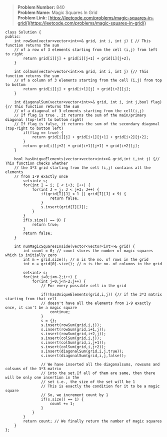 > **Problem Number:** 840 <br>
> **Problem Name:** Magic Squares In Grid <br>
> **Problem Link:** [https://leetcode.com/problems/magic-squares-in-grid/](https://leetcode.com/problems/magic-squares-in-grid/) <br>

    class Solution {
    public:
        int rowSum(vector<vector<int>>& grid, int i, int j) { // This function returns the sum 
        // of a row of 3 elements starting from the cell (i,j) from left to right
            return grid[i][j] + grid[i][j+1] + grid[i][j+2];
        }

        int colSum(vector<vector<int>>& grid, int i, int j) {// This function returns the sum
        // of a column of 3 elements starting from the cell (i,j) from top to bottom
            return grid[i][j] + grid[i+1][j] + grid[i+2][j];
        }

        int diagonalSum(vector<vector<int>>& grid, int i, int j,bool flag) {// This function returns the sum
        // of a diagonal of 3 elements starting from the cell(i,j)
        // If flag is true , it returns the sum of the main/primary diagonal (top-left to bottom right)
        // If flag is false, it returns the sum of the secondary diagonal (top-right to bottom left)
            if(flag == true) {
                return grid[i][j] + grid[i+1][j+1] + grid[i+2][j+2];
            }
            return grid[i][j+2] + grid[i+1][j+1] + grid[i+2][j];   
        }
        
        bool hasUniqueElements(vector<vector<int>>& grid,int i,int j) {// This function checks whether
        // the 3*3 grid starting from the cell (i,j) contains all the elements
        // from 1-9 exactly once
            set<int> s;
            for(int I = i; I < i+3; I++) {
                for(int J = j; J < j+3; J++) {
                    if(grid[I][J] < 1 || grid[I][J] > 9) {
                        return false;
                    }
                    s.insert(grid[I][J]);
                }
            }
            if(s.size() == 9) {
                return true;
            }
            return false;
        }

        int numMagicSquaresInside(vector<vector<int>>& grid) {
            int count = 0; // count stores the number of magic squares which is initially zero
            int m = grid.size(); // m is the no. of rows in the grid
            int n = grid[0].size(); // n is the no. of columns in the grid

            set<int> s;
            for(int i=0;i<m-2;i++) {
                for(int j=0;j<n-2;j++) {
                    // For every possible cell in the grid

                    if(!hasUniqueElements(grid,i,j)) {// if the 3*3 matrix starting from that cell
                    // doesn't have all the elements from 1-9 exactly once, it can't be a magic square
                        continue;
                    }
                    s = {};
                    s.insert(rowSum(grid,i,j));
                    s.insert(rowSum(grid,i+1,j));
                    s.insert(rowSum(grid,i+2,j));
                    s.insert(colSum(grid,i,j));
                    s.insert(colSum(grid,i,j+1));
                    s.insert(colSum(grid,i,j+2));
                    s.insert(diagonalSum(grid,i,j,true));
                    s.insert(diagonalSum(grid,i,j,false));

                    // We have inserted all the diagonalsums, rowsums and colsums of the 3*3 matrix
                    // into the set.If all of them are same, then there will be only one insertion in the 
                    // set i.e., the size of the set will be 1
                    // This is exactly the condition for it to be a magic square
                    // So, we increment count by 1
                    if(s.size() == 1) {
                        count += 1;
                    }
                } 
            }
            return count; // We finally return the number of magic squares
        }
    };